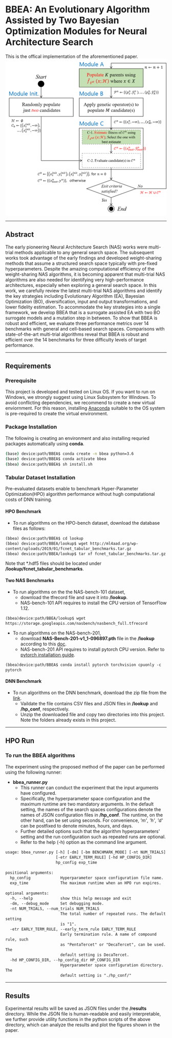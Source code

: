 # BBEA: An Evolutionary Algorithm Assisted by Two Bayesian Optimization Modules for Neural Architecture Search

This is the offical implementation of the aforementioned paper.
![Graphical Abstract](./bbea_flow.png)

-------

## Abstract


The early pioneering Neural Architecture Search (NAS) works were multi-trial methods applicable to any general search space. The subsequent works took advantage of the early findings and developed weight-sharing methods that assume a structured search space typically with pre-fixed hyperparameters. 
Despite the amazing computational efficiency of the weight-sharing NAS algorithms, it is becoming apparent that multi-trial NAS algorithms are also needed for identifying very high-performance architectures, especially when exploring a general search space. 
In this work, we carefully review the latest multi-trial NAS algorithms and identify the key strategies including Evolutionary Algorithm (EA), Bayesian Optimization (BO), diversification, input and output transformations, and lower fidelity estimation. To accommodate the key strategies into a single framework, we develop BBEA that is a surrogate assisted EA with two BO surrogate models and a mutation step in between. To show that BBEA is robust and efficient, we evaluate three performance metrics over 14 benchmarks with general and cell-based search spaces. Comparisons with state-of-the-art multi-trial algorithms reveal that BBEA is robust and efficient over the 14 benchmarks for three difficulty levels of target performance.

----

## Requirements

### Prerequisite

This project is developed and tested on Linux OS. 
If you want to run on Windows, we strongly suggest using Linux Subsystem for Windows.
To avoid conflicting dependencies, we recommend to create a new virtual enviornment.
For this reason, installing [Anaconda](https://www.anaconda.com/download/) suitable to the OS system is pre-required to create the virtual environment.

### Package Installation

The following is creating an environment and also installing requried packages automatically using **conda**. 

```bash
(base) device:path/BBEA$ conda create -n bbea python=3.6
(base) device:path/BBEA$ conda activate bbea
(bbea) device:path/BBEA$ sh install.sh
```


### Tabular Dataset Installation

Pre-evaluated datasets enable to benchmark Hyper-Parameter Optimization(HPO) algorithm performance without hugh computational costs of DNN training.


#### HPO Benchmark

* To run algorithms on the HPO-bench dataset, download the database files as follows:

```
(bbea) device:path/BBEA$ cd lookup
(bbea) device:path/BBEA/lookup$ wget http://ml4aad.org/wp-content/uploads/2019/01/fcnet_tabular_benchmarks.tar.gz
(bbea) device:path/BBEA/lookup$ tar xf fcnet_tabular_benchmarks.tar.gz
```
Note that *.hdf5 files should be located under **/lookup/fcnet_tabular_benchmarks**.

#### Two NAS Benchmarks

* To run algorithms on the the NAS-bench-101 dataset, 
   * download the tfrecord file and save it into **/lookup**.
   * NAS-bench-101 API requires to install the CPU version of TensorFlow 1.12. 
```
(bbea)device:path/BBEA/lookup$ wget https://storage.googleapis.com/nasbench/nasbench_full.tfrecord

```


* To run algorithms on the NAS-bench-201, 
  * download **NAS-Bench-201-v1_1-096897.pth** file in the **/lookup** according to this [doc](https://github.com/D-X-Y/AutoDL-Projects/blob/master/docs/NAS-Bench-201.md). 
  * NAS-bench-201 API requires to install pytorch CPU version. Refer to [pytorch installation guide](https://pytorch.org/).
```
(bbea)device:path/BBEA$ conda install pytorch torchvision cpuonly -c pytorch
```

#### DNN Benchmark

* To run algorithms on the DNN benchmark, download the zip file from the [link](https://drive.google.com/file/d/1QMIVtm6pRQZuNrr82jtQxUVyb2Dou7Ec/view?usp=sharing).
  * Vaildate the file contains CSV files and JSON files in **/lookup** and **/hp_conf**, respectively.
  * Unzip the downloaded file and copy two directories into this project. Note the folders already exists in this project.


------

## HPO Run

### To run the BBEA algorithms 

The experiment using the proposed method of the paper can be performed using the following runner: 

* **bbea_runner.py**
  * This runner can conduct the experiment that the input arguments have configured.
  * Specifically, the hyperparameter space configuration and the maximum runtime are two mandatory arguments. In the default setting, the names of the search spaces configurations denote the names of JSON configuration files in **/hp_conf**. The runtime, on the other hand, can be set using seconds. For convenience, *'m'*, *'h'*, *'d'* can be postfixed to denote minutes, hours, and days.
  * Further detailed options such that the algorithm hyperparameters' setting and the run configuration such as repeated runs are optional. 
  * Refer to the help (-h) option as the command line argument.

```
usage: bbea_runner.py [-h] [-dm] [-bm BENCHMARK_MODE] [-nt NUM_TRIALS]
                      [-etr EARLY_TERM_RULE] [-hd HP_CONFIG_DIR]
                      hp_config exp_time

positional arguments:
  hp_config             Hyperparameter space configuration file name.
  exp_time              The maximum runtime when an HPO run expires.

optional arguments:
  -h, --help            show this help message and exit
  -dm, --debug_mode     Set debugging mode.
  -nt NUM_TRIALS, --num_trials NUM_TRIALS
                        The total number of repeated runs. The default setting
                        is "1".
  -etr EARLY_TERM_RULE, --early_term_rule EARLY_TERM_RULE
                        Early termination rule. A name of compound rule, such
                        as "PentaTercet" or "DecaTercet", can be used. The
                        default setting is DecaTercet.
  -hd HP_CONFIG_DIR, --hp_config_dir HP_CONFIG_DIR
                        Hyperparameter space configuration directory. The
                        default setting is "./hp_conf/"

```
------


## Results

Experimental results will be saved as JSON files under the **/results** directory.
While the JSON file is human-readable and easily interpretable, we further provide utility functions in the python scripts of the above directory, which can analyze the results and plot the figures shown in the paper.  

